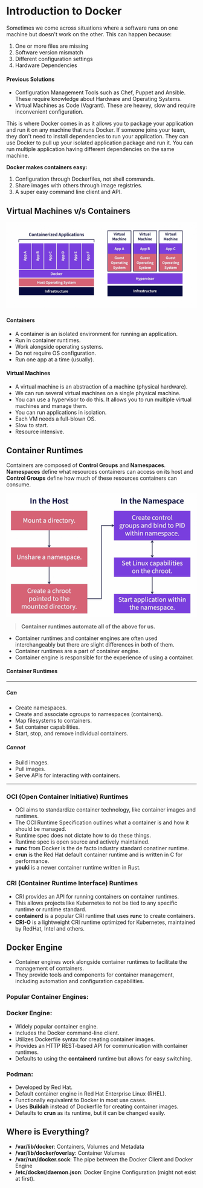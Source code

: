 # Introduction to Docker

Sometimes we come across situations where a software runs on one machine but doesn't work on the other. This can happen because:
1. One or more files are missing
2. Software version mismatch
3. Different configuration settings
4. Hardware Dependencies

#### Previous Solutions
- Configuration Management Tools such as Chef, Puppet and Ansible. These require knowledge about Hardware and Operating Systems.
- Virtual Machines as Code (Vagrant). These are heavey, slow and require inconvenient configuration.

This is where Docker comes in as it allows you to package your application and run it on any machine that runs Docker. If someone joins your team, they don't need to install dependencies to run your application. They can use Docker to pull up your isolated application package and run it. You can run multiple application having different dependencies on the same machine.

**Docker makes containers easy:**
1. Configuration through Dockerfiles, not shell commands.
2. Share images with others through image registries.
3. A super easy command line client and API.

## Virtual Machines v/s Containers

![Conatainers are not smaller VMS](image.png)

#### Containers

- A container is an isolated environment for running an application.
- Run in container runtimes.
- Work alongside operating systems.
- Do not require OS configuration.
- Run one app at a time (usually).

#### Virtual Machines

- A virtual machine is an abstraction of a machine (physical hardware).
- We can run several virtual machines on a single physical machine.
- You can use a hypervisor to do this. It allows you to run multiple virtual machines and manage them.
- You can run applications in isolation.
- Each VM needs a full-blown OS.
- Slow to start.
- Resource intensive.

## Container Runtimes

Containers are composed of **Control Groups** and **Namespaces**. **Namespaces** define what resources containers can access on its host and **Control Groups** define how much of these resources containers can consume.

![Life of a container](image-1.png)

> **Container runtimes automate all of the above for us.**

- Container runtimes and container engines are often used interchangeably but there are slight differences in both of them.
- Container runtimes are a part of container engine.
- Container engine is responsible for the experience of using a container.

#### Container Runtimes
<hr />

##### Can

- Create namespaces.
- Create and associate cgroups to namespaces (containers).
- Map filesystems to containers.
- Set container capabilities.
- Start, stop, and remove individual containers.

##### Cannot

- Build images.
- Pull images.
- Serve APIs for interacting with containers.
<hr />

### OCI (Open Container Initiative) Runtimes

- OCI aims to standardize container technology, like container images and runtimes.
- The OCI Runtime Specification outlines what a container is and how it should be managed.
- Runtime spec does not dictate how to do these things.
- Runtime spec is open source and actively maintained.
- **runc** from Docker is the de facto industry standard conatiner runtime.
- **crun** is the Red Hat default container runtime and is written in C for performance.
- **youki** is a newer container runtime written in Rust.

### CRI (Container Runtime Interface) Runtimes

- CRI provides an API for running containers on container runtimes.
- This allows projects like Kubernetes to not be tied to any specific runtime or runtime standard.
- **containerd** is a popular CRI runtime that uses **runc** to create containers.
- **CRI-O** is a lightweight CRI runtime optimized for Kubernetes, maintained by RedHat, Intel and others.

## Docker Engine

- Container engines work alongside container runtimes to facilitate the management of containers.
- They provide tools and components for container management, including automation and configuration capabilities.

### Popular Container Engines:

### Docker Engine:
- Widely popular container engine.
- Includes the Docker command-line client.
- Utilizes Dockerfile syntax for creating container images.
- Provides an HTTP REST-based API for communication with container runtimes.
- Defaults to using the **containerd** runtime but allows for easy switching.

### Podman:
- Developed by Red Hat.
- Default container engine in Red Hat Enterprise Linux (RHEL).
- Functionally equivalent to Docker in most use cases.
- Uses **Buildah** instead of Dockerfile for creating container images.
- Defaults to **crun** as its runtime, but it can be changed easily.

## Where is Everything?
- **/var/lib/docker**: Containers, Volumes and Metadata
- **/var/lib/docker/overlay**: Container Volumes
- **/var/run/docker.sock**: The pipe between the Docker Client and Docker Engine
- **/etc/docker/daemon.json**: Docker Engine Configuration (might not exist at first).